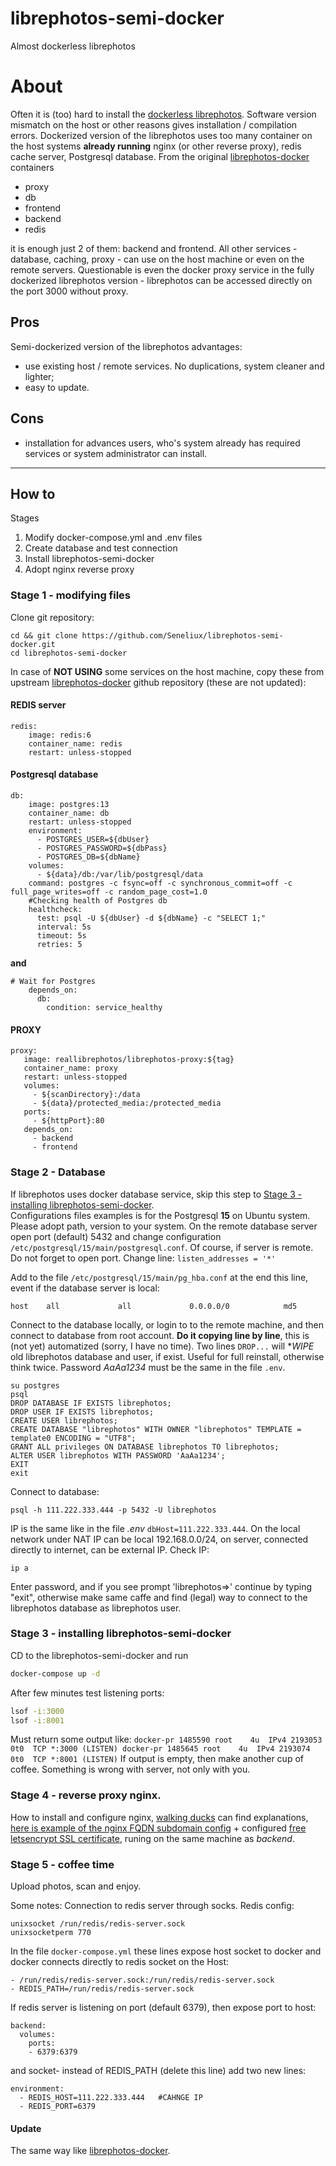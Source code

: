# librephotos-semi-docker
 Almost dockerless librephotos

# About
Often it is (too) hard to install the [dockerless librephotos](https://github.com/LibrePhotos/librephotos-linux "Librephotos linux"). Software version mismatch on the host or other reasons gives installation / compilation errors.
Dockerized version of the librephotos uses too many container on the host systems **already running** nginx (or other reverse proxy), redis cache server, Postgresql database. From the original [librephotos-docker](https://github.com/LibrePhotos/librephotos-docker "Librephotos docker") containers
- proxy
- db
- frontend
- backend
- redis

it is enough just 2 of them: backend and frontend. All other services - database, caching, proxy - can use on the host machine or even on the remote servers.
Questionable is even the docker proxy service in the fully dockerized librephotos version - librephotos can be accessed directly on the port 3000 without proxy.

## Pros
Semi-dockerized version of the librephotos advantages:
- use existing host / remote services. No duplications, system cleaner and lighter;
- easy to update.

## Cons
- installation for advances users, who's system already has required services or system administrator can install.

***

## How to
Stages
1. Modify docker-compose.yml and .env files
2. Create database and test connection
3. Install librephotos-semi-docker
4. Adopt nginx reverse proxy

### Stage 1 - modifying files

Clone git repository:
```
cd && git clone https://github.com/Seneliux/librephotos-semi-docker.git
cd librephotos-semi-docker

```
In case of **NOT USING** some services on the host machine, copy these from upstream [librephotos-docker](https://github.com/LibrePhotos/librephotos-docker "Librephotos docker") github repository (these are not updated): 

#### REDIS server
```
redis:
    image: redis:6
    container_name: redis
    restart: unless-stopped
```
#### Postgresql database
```
db:
    image: postgres:13
    container_name: db
    restart: unless-stopped
    environment:
      - POSTGRES_USER=${dbUser}
      - POSTGRES_PASSWORD=${dbPass}
      - POSTGRES_DB=${dbName}
    volumes:
      - ${data}/db:/var/lib/postgresql/data
    command: postgres -c fsync=off -c synchronous_commit=off -c full_page_writes=off -c random_page_cost=1.0
    #Checking health of Postgres db
    healthcheck:
      test: psql -U ${dbUser} -d ${dbName} -c "SELECT 1;"
      interval: 5s
      timeout: 5s
      retries: 5
```
**and**
```
# Wait for Postgres
    depends_on:
      db:
        condition: service_healthy
```
#### PROXY
```
proxy:
   image: reallibrephotos/librephotos-proxy:${tag}
   container_name: proxy
   restart: unless-stopped
   volumes:
     - ${scanDirectory}:/data
     - ${data}/protected_media:/protected_media
   ports:
     - ${httpPort}:80
   depends_on:
     - backend
     - frontend
```

### Stage 2 - Database
If librephotos uses docker database service, skip this step to [Stage 3 - installing librephotos-semi-docker](https://github.com/Seneliux/librephotos-semi-docker/edit/draft/README.md#stage-3---installing-librephotos-semi-docker).  
Configurations files examples is for the Postgresql **15** on Ubuntu system. Please adopt path, version to your system.
On the remote database server open port (default) 5432 and change configuration  `/etc/postgresql/15/main/postgresql.conf`. Of course, if server is remote. Do not forget to open port.
Change line:
`listen_addresses = '*'`

Add to the file `/etc/postgresql/15/main/pg_hba.conf` at the end this line, event if the database server is local:
```
host    all             all             0.0.0.0/0            md5
```

Connect to the database locally, or login to to the remote machine, and then connect to database from root account. **Do it copying line by line**, this is (not yet) automatized (sorry, I have no time). Two lines `DROP...` will **WIPE* old librephotos database and user, if exist. Useful for full reinstall, otherwise think twice. Password _AaAa1234_ must be the same in the file `.env`.

```
su postgres
psql
DROP DATABASE IF EXISTS librephotos;
DROP USER IF EXISTS librephotos;
CREATE USER librephotos;
CREATE DATABASE "librephotos" WITH OWNER "librephotos" TEMPLATE = template0 ENCODING = "UTF8";
GRANT ALL privileges ON DATABASE librephotos TO librephotos;
ALTER USER librephotos WITH PASSWORD 'AaAa1234';
EXIT
exit
```

Connect to database:

```
psql -h 111.222.333.444 -p 5432 -U librephotos
```
IP is the same like in the file _.env_ `dbHost=111.222.333.444`. On the local network under NAT IP can be local 192.168.0.0/24, on server, connected directly to internet, can be external IP. Check IP:
```
ip a
```


Enter password, and if you see prompt 'librephotos=>' continue by typing "exit", otherwise make same caffe and find (legal) way to connect to the librephotos database as librephotos user.

### Stage 3 - installing librephotos-semi-docker
CD to the librephotos-semi-docker and run
```bash
docker-compose up -d
```
After few minutes test listening ports:
```bash
lsof -i:3000
lsof -i:8001
```
Must return some output like:
`docker-pr 1485590 root    4u  IPv4 2193053      0t0  TCP *:3000 (LISTEN)
docker-pr 1485645 root    4u  IPv4 2193074      0t0  TCP *:8001 (LISTEN)`
If output is empty, then make another cup of coffee. Something is wrong with server, not only with you.

### Stage 4 - reverse proxy nginx.

How to install and configure nginx, [walking ducks](https://duckduckgo.com/ "ungoogle - privacy is important!") can find explanations, [here is example of the nginx FQDN subdomain config](../blob/draft/nginx_FQDN.conf) + configured [free letsencrypt SSL certificate](https://letsencrypt.org/ "letsencrypt"), runing on the same machine as _backend_.

### Stage 5 - coffee time

Upload photos, scan and enjoy.

Some notes:
Connection to redis server through socks. Redis config:
```port 0 
unixsocket /run/redis/redis-server.sock  
unixsocketperm 770
```

In the file `docker-compose.yml` these lines expose host socket to docker and docker connects directly to redis socket on the Host:
```
- /run/redis/redis-server.sock:/run/redis/redis-server.sock
- REDIS_PATH=/run/redis/redis-server.sock
```


If redis server is listening on port (default 6379), then expose port to host:
```
backend:
  volumes:
    ports:
    - 6379:6379
```
and socket- instead of REDIS_PATH (delete this line) add two new lines:
```
environment:
  - REDIS_HOST=111.222.333.444   #CAHNGE IP
  - REDIS_PORT=6379
```

#### Update
The same way like [librephotos-docker](https://github.com/LibrePhotos/librephotos-docker "Librephotos docker").
